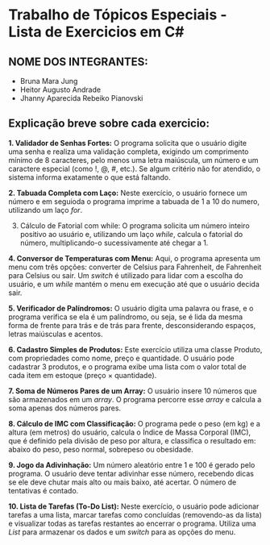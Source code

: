 # Trabalho de Tópicos Especiais - Lista de Exercicios em C#

## NOME DOS INTEGRANTES: 
 - Bruna Mara Jung
 - Heitor Augusto Andrade
 - Jhanny Aparecida Rebeiko Pianovski


## Explicação breve sobre cada exercicio:

**1. Validador de Senhas Fortes:**
O programa solicita que o usuário digite uma senha e realiza uma validação completa, exigindo um comprimento mínimo de 8 caracteres, pelo menos uma letra maiúscula, um número e um caractere especial (como !, @, #, etc.). Se algum critério não for atendido, o sistema informa exatamente o que está faltando.

**2. Tabuada Completa com Laço:**
Neste exercício, o usuário fornece um número e em seguioda o programa imprime a tabuada
de 1 a 10 do numero, utilizando um laço *for*.

3. Cálculo de Fatorial com while:
O programa solicita um número inteiro positivo ao usuário e, utilizando um laço *while*, calcula o fatorial do número, multiplicando-o sucessivamente até chegar a 1.

**4. Conversor de Temperaturas com Menu:**
Aqui, o programa apresenta um menu com três opções: converter de Celsius para
Fahrenheit, de Fahrenheit para Celsius ou sair. Um *switch* é utilizado para lidar
com a escolha do usuário, e um *while* mantém o menu em execução até que o
usuário decida sair.

**5. Verificador de Palíndromos:**
O usuário digita uma palavra ou frase, e o programa verifica se ela é um
palíndromo, ou seja, se é lida da mesma forma de frente para trás e de trás para
frente, desconsiderando espaços, letras maiúsculas e acentos.

**6. Cadastro Simples de Produtos:**
Este exercício utiliza uma classe Produto, com propriedades como nome, preço e
quantidade. O usuário pode cadastrar 3 produtos, e o programa exibe uma lista
com o valor total de cada item em estoque (preço × quantidade).

**7. Soma de Números Pares de um Array:**
O usuário insere 10 números que são armazenados em um *array*. O programa
percorre esse *array* e calcula a soma apenas dos números pares.

**8. Cálculo de IMC com Classificação:**
O programa pede o peso (em kg) e a altura (em metros) do usuário, calcula o
Índice de Massa Corporal (IMC), que é definido pela divisão de peso por altura, e
classifica o resultado em: abaixo do peso, peso normal, sobrepeso ou obesidade.

**9. Jogo da Adivinhação:**
Um número aleatório entre 1 e 100 é gerado pelo programa. O usuário deve tentar
adivinhar esse número, recebendo dicas se ele deve chutar mais alto ou mais
baixo, até acertar. O número de tentativas é contado.

**10. Lista de Tarefas (To-Do List):**
Neste exercício, o usuário pode adicionar tarefas a uma lista, marcar tarefas como concluídas (removendo-as da lista) e visualizar todas as tarefas restantes ao encerrar o programa. Utiliza uma *List<string>* para armazenar os dados e um *switch* para as opções do menu.
